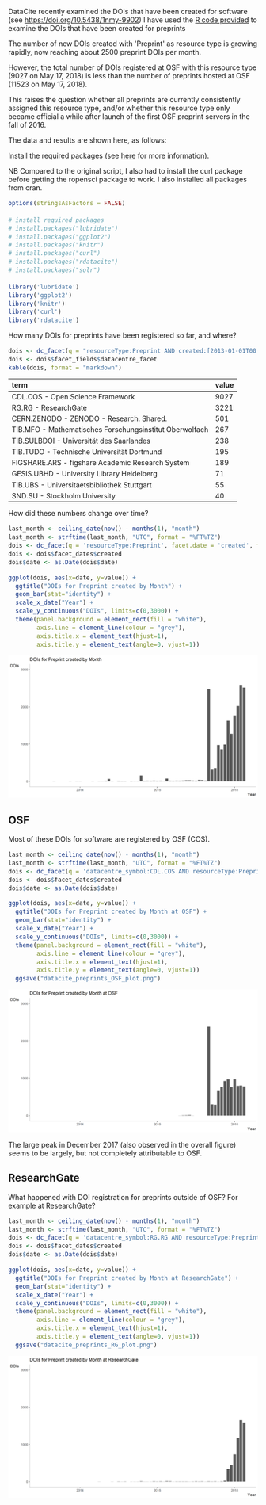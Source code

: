 DataCite recently examined the DOIs that have been created for software (see https://doi.org/10.5438/1nmy-9902)
I have used the [R code provided](https://github.com/datacite/metadata-reports/blob/master/software/index.md) to examine the DOIs that have been created for preprints

The number of new DOIs created with 'Preprint' as resource type is growing rapidly, now reaching about 2500 preprint DOIs per month.

However, the total number of DOIs registered at OSF with this resource type (9027 on May 17, 2018) is less than the number of preprints hosted at OSF (11523 on May 17, 2018). 

This raises the question whether all preprints are currently consistently assigned this resource type, and/or whether this resource type only became official a while after launch of the first OSF preprint servers in the fall of 2016. 

The data and results are shown here, as follows:



Install the required packages (see [here](https://github.com/ropensci/rdatacite) for more information).

NB Compared to the original script, I also had to install the curl package before getting the ropensci package to work. 
I also installed all packages from cran. 

```r
options(stringsAsFactors = FALSE)

# install required packages
# install.packages("lubridate")
# install.packages("ggplot2")
# install.packages("knitr")
# install.packages("curl")
# install.packages("rdatacite")
# install.packages("solr")

library('lubridate')
library('ggplot2')
library('knitr')
library('curl')
library('rdatacite')
```

How many DOIs for preprints have been registered so far, and where?


```r
dois <- dc_facet(q = "resourceType:Preprint AND created:[2013-01-01T00:00:00Z TO 2018-03-08T23:59:59Z]",facet.field = 'datacentre_facet', facet.sort = 'count', facet.limit = 10)
dois <- dois$facet_fields$datacentre_facet
kable(dois, format = "markdown")
```

|term                                                    |value |
|:-------------------------------------------------------|:-----|
|CDL.COS - Open Science Framework                        |9027  |
|RG.RG - ResearchGate                                    |3221  |
|CERN.ZENODO - ZENODO - Research. Shared.                |501   |
|TIB.MFO - Mathematisches Forschungsinstitut Oberwolfach |267   |
|TIB.SULBDOI - Universität des Saarlandes                |238   |
|TIB.TUDO - Technische Universität Dortmund              |195   |
|FIGSHARE.ARS - figshare Academic Research System        |189   |
|GESIS.UBHD - University Library Heidelberg              |71    |
|TIB.UBS - Universitaetsbibliothek Stuttgart             |55    |
|SND.SU - Stockholm University                           |40    |



How did these numbers change over time?

```r
last_month <- ceiling_date(now() - months(1), "month")
last_month <- strftime(last_month, "UTC", format = "%FT%TZ")
dois <- dc_facet(q = 'resourceType:Preprint', facet.date = 'created', facet.date.start = "2013-01-01T00:00:00Z", facet.date.end = last_month, facet.date.gap = "+1MONTH")
dois <- dois$facet_dates$created
dois$date <- as.Date(dois$date)
```


```r
ggplot(dois, aes(x=date, y=value)) +
  ggtitle("DOIs for Preprint created by Month") +
  geom_bar(stat="identity") + 
  scale_x_date("Year") +
  scale_y_continuous("DOIs", limits=c(0,3000)) +
  theme(panel.background = element_rect(fill = "white"),
        axis.line = element_line(colour = "grey"),
        axis.title.x = element_text(hjust=1),
        axis.title.y = element_text(angle=0, vjust=1))
```

![](figure/datacite_preprints_plot.png)<!-- -->



## OSF


Most of these DOIs for software are registered by OSF (COS). 


```r
last_month <- ceiling_date(now() - months(1), "month")
last_month <- strftime(last_month, "UTC", format = "%FT%TZ")
dois <- dc_facet(q = 'datacentre_symbol:CDL.COS AND resourceType:Preprint', facet.date = 'created', facet.date.start = "2013-01-01T00:00:00Z", facet.date.end = last_month, facet.date.gap = "+1MONTH")
dois <- dois$facet_dates$created
dois$date <- as.Date(dois$date)
```


```r
ggplot(dois, aes(x=date, y=value)) +
  ggtitle("DOIs for Preprint created by Month at OSF") +
  geom_bar(stat="identity") + 
  scale_x_date("Year") +
  scale_y_continuous("DOIs", limits=c(0,3000)) +
  theme(panel.background = element_rect(fill = "white"),
        axis.line = element_line(colour = "grey"),
        axis.title.x = element_text(hjust=1),
        axis.title.y = element_text(angle=0, vjust=1)) 
  ggsave("datacite_preprints_OSF_plot.png") 
```

![](figure/datacite_preprints_OSF_plot.png)<!-- -->

The large peak in December 2017 (also observed in the overall figure) seems to be largely, but not completely attributable to OSF. 


## ResearchGate

What happened with DOI registration for preprints outside of OSF? For example at ResearchGate?

```r
last_month <- ceiling_date(now() - months(1), "month")
last_month <- strftime(last_month, "UTC", format = "%FT%TZ")
dois <- dc_facet(q = 'datacentre_symbol:RG.RG AND resourceType:Preprint', facet.date = 'created', facet.date.start = "2013-01-01T00:00:00Z", facet.date.end = last_month, facet.date.gap = "+1MONTH")
dois <- dois$facet_dates$created
dois$date <- as.Date(dois$date)
```


```r
ggplot(dois, aes(x=date, y=value)) +
  ggtitle("DOIs for Preprint created by Month at ResearchGate") +
  geom_bar(stat="identity") + 
  scale_x_date("Year") +
  scale_y_continuous("DOIs", limits=c(0,3000)) +
  theme(panel.background = element_rect(fill = "white"),
        axis.line = element_line(colour = "grey"),
        axis.title.x = element_text(hjust=1),
        axis.title.y = element_text(angle=0, vjust=1)) 
  ggsave("datacite_preprints_RG_plot.png") 
```

![](figure/datacite_preprints_RG_plot.png)<!-- -->
